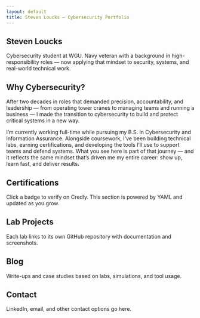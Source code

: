 ```yaml
---
layout: default
title: Steven Loucks – Cybersecurity Portfolio
---
```


<!-- Hero Section -->
<section class="hero">
  <h1>Steven Loucks</h1>
  <p>Cybersecurity student at WGU. Navy veteran with a background in high-responsibility roles — now applying that mindset to security, systems, and real-world technical work.</p>
</section>

<!-- Why Cybersecurity Section -->
<section class="section">
  <h2>Why Cybersecurity?</h2>
  <p>After two decades in roles that demanded precision, accountability, and leadership — from operating tower cranes to managing teams and running a business — I made the transition to cybersecurity to build and protect critical systems in a new way.</p>

  <p>I’m currently working full-time while pursuing my B.S. in Cybersecurity and Information Assurance. Alongside coursework, I’ve been building technical labs, earning certifications, and developing the tools I’ll use to support teams and defend systems. What you see here is part of that journey — and it reflects the same mindset that’s driven me my entire career: show up, learn fast, and deliver results.</p>
</section>

<!-- Certifications Section -->
<section id="certifications" class="section">
  <h2>Certifications</h2>
  <p>Click a badge to verify on Credly. This section is powered by YAML and updated as you grow.</p>
  <div class="card-grid">
    <!-- Badge icons will be inserted here from _data/certifications.yml -->
  </div>
</section>

<!-- Labs Section -->
<section id="labs" class="section">
  <h2>Lab Projects</h2>
  <p>Each lab links to its own GitHub repository with documentation and screenshots.</p>
  <div class="card-grid">
    <!-- Each lab will have a card with name, description, and GitHub link -->
  </div>
</section>

<!-- Blog Section -->
<section id="blog" class="section">
  <h2>Blog</h2>
  <p>Write-ups and case studies based on labs, simulations, and tool usage.</p>
</section>

<!-- Contact Section -->
<section id="contact" class="section">
  <h2>Contact</h2>
  <p>LinkedIn, email, and other contact options go here.</p>
</section>
